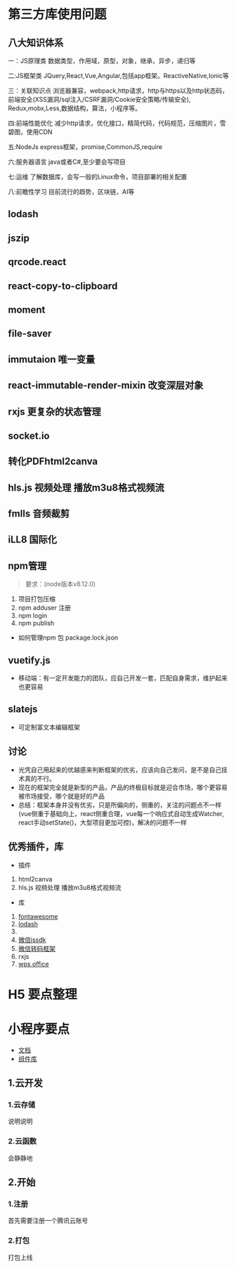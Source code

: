 # 第三方库使用问题
## 八大知识体系

一：JS原理类
数据类型，作用域，原型，对象，继承，异步，递归等

二:JS框架类
JQuery,React,Vue,Angular,包括app框架。ReactiveNative,Ionic等

三：关联知识点
浏览器兼容，webpack,http请求，http与https以及http状态码，前端安全(XSS漏洞/sql注入/CSRF漏洞/Cookie安全策略/传输安全),
Redux,mobx,Less,数据结构，算法，小程序等。

四:前端性能优化
减少http请求，优化接口，精简代码，代码规范，压缩图片，雪碧图，使用CDN

五:NodeJs
express框架，promise,CommonJS,require

六:服务器语言
java或者C#,至少要会写项目

七:运维
了解数据库，会写一般的Linux命令，项目部署的相关配置

八:前瞻性学习
目前流行的趋势，区块链，AI等

## lodash
## jszip
## qrcode.react
## react-copy-to-clipboard
## moment
## file-saver
## immutaion 唯一变量
## react-immutable-render-mixin 改变深层对象
## rxjs 更复杂的状态管理
## socket.io
## 转化PDFhtml2canva
## hls.js 视频处理 播放m3u8格式视频流
## fmlls 音频裁剪
## iLL8 国际化
## npm管理
> 要求：(node版本v8.12.0)
   1. 项目打包压缩
   2. npm adduser  注册
   2. npm login
   2. npm publish
- 如何管理npm 包 package.lock.json
## vuetify.js
- 移动端：有一定开发能力的团队，应自己开发一套，匹配自身需求，维护起来也更容易
## slatejs
- 可定制富文本编辑框架
## 讨论
- 光凭自己用起来的优越感来判断框架的优劣，应该向自己发问，是不是自己技术真的不行。
- 现在的框架完全就是新型的产品，产品的终极目标就是迎合市场，哪个更容易被市场接受，哪个就是好的产品
- 总结：框架本身并没有优劣，只是所偏向的，侧重的，关注的问题点不一样(vue侧重于基础向上，react侧重合理，vue每一个响应式自动生成Watcher, react手动setState()，大型项目更加可控)，解决的问题不一样

## 优秀插件，库
- 插件
1. html2canva
2. hls.js 视频处理 播放m3u8格式视频流
- 库
1. [fontawesome](http://www.fontawesome.com.cn/faicons/)
2. [lodash](https://lodash.com/docs/4.17.11)
3. 
4. [微信jssdk](https://developers.weixin.qq.com/doc/offiaccount/OA_Web_Apps/JS-SDK.html)
5. [微信转码框架](https://uniapp.dcloud.io/)
6. rxjs
7. [wps office](https://view.officeapps.live.com/op/view.aspx)
# H5 要点整理
# 小程序要点
- [文档](https://developers.weixin.qq.com/miniprogram/dev/api/media/image/wx.chooseImage.html)
- [组件库](https://youzan.github.io/vant-weapp/#/field)

## 1.云开发
### 1.云存储
说明说明
### 2.云函数
会静静地

## 2.开始
### 1.注册
首先需要注册一个腾讯云账号
### 2.打包
打包上线